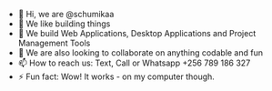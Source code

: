 - 👋 Hi, we are @schumikaa
- 👀 We like building things
- 🌱 We build Web Applications, Desktop Applications and Project Management Tools
- 💞️ We are also looking to collaborate on anything codable and fun
- 📫 How to reach us: Text, Call or Whatsapp +256 789 186 327
- ⚡ Fun fact: Wow! It works - on my computer though.

<!---
schumikaa/schumikaa is a ✨ special ✨ repository because its `README.md` (this file) appears on your GitHub profile.
You can click the Preview link to take a look at your changes.
--->
